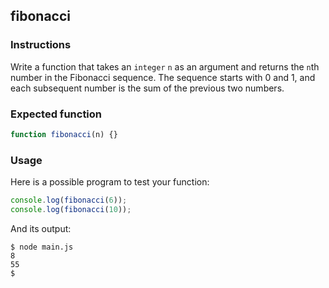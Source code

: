 ## fibonacci

### Instructions

Write a function that takes an `integer` `n` as an argument and returns the `n`th number in the Fibonacci sequence. The sequence starts with 0 and 1, and each subsequent number is the sum of the previous two numbers.

### Expected function

```javascript
function fibonacci(n) {}
```

### Usage

Here is a possible program to test your function:

```javascript
console.log(fibonacci(6));
console.log(fibonacci(10));
```

And its output:

```console
$ node main.js
8
55
$
```